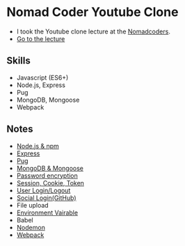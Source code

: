 # Nomad Coder Youtube Clone

- I took the Youtube clone lecture at the [Nomadcoders](https://nomadcoders.co/).
- [Go to the lecture](https://nomadcoders.co/wetube)

## Skills

- Javascript (ES6+)
- Node.js, Express
- Pug
- MongoDB, Mongoose
- Webpack

## Notes

- [Node.js & npm](https://github.com/cskime/nomad-coder-youtube-clone/blob/main/lecture/01-nodejs-npm.md)
- [Express](https://github.com/cskime/nomad-coder-youtube-clone/blob/main/lecture/02-express.md)
- [Pug](https://github.com/cskime/nomad-coder-youtube-clone/blob/main/lecture/03-pug.md)
- [MongoDB & Mongoose](https://github.com/cskime/nomad-coder-youtube-clone/blob/main/lecture/04-mongodb-mongoose.md)
- [Password encryption](https://github.com/cskime/nomad-coder-youtube-clone/blob/main/lecture/05-password.md)
- [Session, Cookie, Token](https://github.com/cskime/nomad-coder-youtube-clone/blob/main/lecture/06-session-cookie-token.md)
- [User Login/Logout](https://github.com/cskime/nomad-coder-youtube-clone/blob/main/lecture/07-user-login-logout.md)
- [Social Login(GitHub)](https://github.com/cskime/nomad-coder-youtube-clone/blob/main/lecture/08-social-login.md)
- File upload
- [Environment Vairable](https://github.com/cskime/nomad-coder-youtube-clone/blob/main/lecture/environment-variable.md)
- Babel
- [Nodemon](https://github.com/cskime/nomad-coder-youtube-clone/blob/main/lecture/nodemon.md)
- [Webpack](https://github.com/cskime/nomad-coder-youtube-clone/blob/main/lecture/webpack.md)
